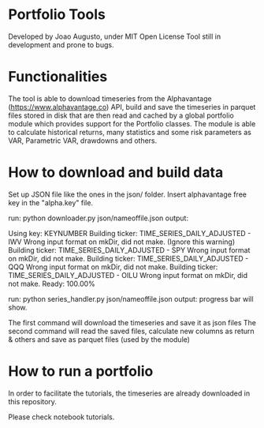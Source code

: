 # Portfolio Tools

Developed by Joao Augusto, under MIT Open License
Tool still in development and prone to bugs.

# Functionalities

The tool is able to download timeseries from the Alphavantage (https://www.alphavantage.co) API, build and save the timeseries in parquet files stored in disk that are then read and cached by a global portfolio module which provides support for the Portfolio classes. The module is able to calculate historical returns, many statistics and some risk parameters as VAR, Parametric VAR, drawdowns and others.

# How to download and build data
Set up JSON file like the ones in the json/ folder.
Insert alphavantage free key in the "alpha.key" file.

run:
python downloader.py json/nameoffile.json
output:

Using key:  KEYNUMBER
Building ticker: TIME_SERIES_DAILY_ADJUSTED - IWV
Wrong input format on mkDir, did not make. (Ignore this warning)
Building ticker: TIME_SERIES_DAILY_ADJUSTED - SPY
Wrong input format on mkDir, did not make.
Building ticker: TIME_SERIES_DAILY_ADJUSTED - QQQ
Wrong input format on mkDir, did not make.
Building ticker: TIME_SERIES_DAILY_ADJUSTED - OILU
Wrong input format on mkDir, did not make.
Ready: 100.00%

run:
python series_handler.py json/nameoffile.json
output:
progress bar will show.

The first command will download the timeseries and save it as json files
The second command will read the saved files, calculate new columns as return & others and save as parquet files (used by the module)

# How to run a portfolio

In order to facilitate the tutorials, the timeseries are already downloaded in this repository.

Please check notebook tutorials.

